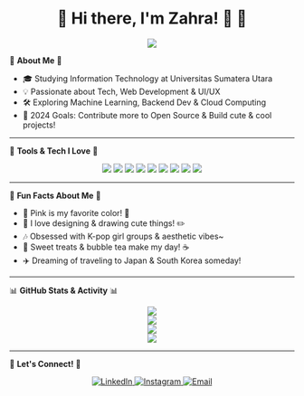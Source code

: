 <h1 align="center">🎀 Hi there, I'm Zahra! 👋 🎀</h1>

<p align="center">
  <img src="https://readme-typing-svg.herokuapp.com?color=%23FF69B4&center=true&vCenter=true&lines=Welcome+to+my+GitHub!+🌸;Full-Stack+Developer+💻;Open+Source+Contributor+🌍">
</p>

🌷 **About Me** 🌷  
- 🎓 Studying Information Technology at Universitas Sumatera Utara  
- 💡 Passionate about Tech, Web Development & UI/UX  
- 🛠 Exploring Machine Learning, Backend Dev & Cloud Computing  
- 🎯 2024 Goals: Contribute more to Open Source & Build cute & cool projects!  

---

💖 **Tools & Tech I Love** 💖  

<p align="center">
  <img src="https://img.shields.io/badge/HTML5-FFB6C1?style=for-the-badge&logo=html5&logoColor=white" />
  <img src="https://img.shields.io/badge/CSS3-FF69B4?style=for-the-badge&logo=css3&logoColor=white" />
  <img src="https://img.shields.io/badge/JavaScript-FFC0CB?style=for-the-badge&logo=javascript&logoColor=black" />
  <img src="https://img.shields.io/badge/React-FF69B4?style=for-the-badge&logo=react&logoColor=white" />
  <img src="https://img.shields.io/badge/Python-FFB6C1?style=for-the-badge&logo=python&logoColor=white" />
  <img src="https://img.shields.io/badge/Git-FF69B4?style=for-the-badge&logo=git&logoColor=white" />
  <img src="https://img.shields.io/badge/GitHub-FFC0CB?style=for-the-badge&logo=github&logoColor=white" />
  <img src="https://img.shields.io/badge/VS%20Code-FFB6C1?style=for-the-badge&logo=visualstudiocode&logoColor=white" />
  <img src="https://img.shields.io/badge/Figma-FF69B4?style=for-the-badge&logo=figma&logoColor=white" />
</p>

---

🎀 **Fun Facts About Me** 🎀  
- 🌸 Pink is my favorite color! 💖  
- 🎨 I love designing & drawing cute things! ✏️  
- 🎶 Obsessed with K-pop girl groups & aesthetic vibes~  
- 🍓 Sweet treats & bubble tea make my day! ☕  
- ✈️ Dreaming of traveling to Japan & South Korea someday!  

---

📊 **GitHub Stats & Activity** 📊  

<p align="center">
  <img src="https://github-readme-stats.vercel.app/api/top-langs/?username=zahranaziha&layout=compact&theme=tokyonight" />
  <br>
  <img src="https://github-readme-stats.vercel.app/api?username=zahranaziha&show_icons=true&theme=tokyonight" />
  <br>
  <img src="https://github-readme-streak-stats.herokuapp.com/?user=zahranaziha&theme=tokyonight" />
  <br>
  <img src="https://github-readme-activity-graph.vercel.app/graph?username=zahranaziha&theme=pink-passion" />
</p>

---

💌 **Let's Connect!** 💌  

<p align="center">
  <a href="https://www.linkedin.com/in/zahranaziha" target="_blank">
    <img alt="LinkedIn" src="https://img.shields.io/badge/LinkedIn-FF69B4?style=for-the-badge&logo=linkedin&logoColor=white" />
  </a>
  <a href="https://www.instagram.com/zahranaziha" target="_blank">
    <img alt="Instagram" src="https://img.shields.io/badge/Instagram-FFB6C1?style=for-the-badge&logo=instagram&logoColor=white" />
  </a>
  <a href="mailto:nazihazahra370@gmail.com">
    <img alt="Email" src="https://img.shields.io/badge/Email-FFC0CB?style=for-the-badge&logo=gmail&logoColor=white" />
  </a>
</p>
